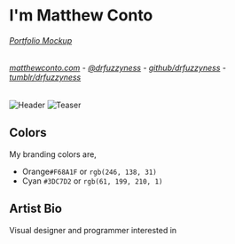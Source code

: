  

I'm Matthew Conto
===
###### [Portfolio Mockup](https://drfuzzyness.github.io/Matthew-Conto/base-index.html)
###### [matthewconto.com](http://matthewconto.com) - [@drfuzzyness](https://twitter.com/drfuzzyness) - [github/drfuzzyness](https://github.com/drfuzzyness) - [tumblr/drfuzzyness](http://drfuzzyness.tumblr.com/)
![Header](http://i.imgur.com/bPILlah.png)
![Teaser](http://i.imgur.com/m73OkiB.png)


## Colors
My branding colors are,
- Orange`#F68A1F` or `rgb(246, 138, 31)`
-  Cyan `#3DC7D2` or `rgb(61, 199, 210, 1)`

## Artist Bio
Visual designer and programmer interested in 